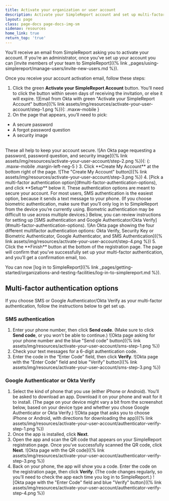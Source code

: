 ```yaml
---
title: Activate your organization or user account
description: Activate your SimpleReport account and set up multi-factor authentication to begin COVID-19 testing and reporting.
layout: page
class: page-docs page-docs-img-sm
sidenav: resources
home_link: true
return_top: 'true'
---
```


You’ll receive an email from SimpleReport asking you to activate your account. If you’re an administrator, once you’ve set up your account you can [invite members of your team to SimpleReport]({% link _pages/using-simplereport/manage-users/invite-new-users.md %}).

Once you receive your account activation email, follow these steps:
1. Click the green **Activate your SimpleReport Account** button. You’ll need to click the button within seven days of receiving the invitation, or else it will expire.
![Email from Okta with green "Activate your SimpleReport Account" button]({% link assets/img/resources/activate-your-user-account/step-1.png %}){: .maxw-mobile }
2. On the page that appears, you’ll need to pick:
  - A secure password
  - A forgot password question
  - A security image
<br>
These all help to keep your account secure.
![An Okta page requesting a password, password question, and security image]({% link assets/img/resources/activate-your-user-account/step-2.png %}){: {: .maxw-mobile .margin-left-neg-5 }
3. Click **Create My Account** at the bottom right of the page.
![The "Create My Account" button]({% link assets/img/resources/activate-your-user-account/step-3.png %})
4. [Pick a multi-factor authentication option](#multi-factor-authentication-options), and click **Setup** below it. These authentication options are meant to secure your account. For most users, SMS authentication is the easiest option, because it sends a text message to your phone. (If you choose biometric authentication, make sure that you’ll only log in to SimpleReport from the device you’re currently using. Biometric authentication may be difficult to use across multiple devices.) Below, you can review instructions for setting up [SMS authentication and Google Authenticator/Okta Verify](#multi-factor-authentication-options).
![An Okta page showing the four different multifactor authentication options: Okta Verify, Security Key or Biometric Authenticator, Google Authenticator, and SMS Authentication]({% link assets/img/resources/activate-your-user-account/step-4.png %})
5. Click the **Finish** button at the bottom of the registration page. The page will confirm that you’ve successfully set up your multi-factor authentication, and you’ll get a confirmation email, too.

You can now [log in to SimpleReport]({% link _pages/getting-started/organizations-and-testing-facilities/log-in-to-simplereport.md %}).

## Multi-factor authentication options
If you choose SMS or Google Authenticator/Okta Verify as your multi-factor authentication, follow the instructions below to get set up.

### SMS authentication
1. Enter your phone number, then click **Send code**. (Make sure to click **Send code**, or you won’t be able to continue.)
![Okta page asking for your phone number and the blue "Send code" button]({% link assets/img/resources/activate-your-user-account/sms-step-1.png %})
2. Check your text messages for a 6-digit authentication code.
3. Enter the code in the “Enter Code” field, then click **Verify**.
![Okta page with the "Enter Code" field and blue "Verify" button]({% link assets/img/resources/activate-your-user-account/sms-step-3.png %})

### Google Authenticator or Okta Verify
1. Select the kind of phone that you use (either iPhone or Android). You’ll be asked to download an app. Download it on your phone and wait for it to install. (The page on your device might vary a bit from the screenshot below, based on your device type and whether you chose Google Authenticator or Okta Verify.)
![Okta page that asks you to choose iPhone or Android, with directions for downloading the app]({% link assets/img/resources/activate-your-user-account/authenticator-verify-step-1.png %})
2. Once the app is installed, click **Next**.
3. Open the app and scan the QR code that appears on your SimpleReport registration page. Once you’ve successfully scanned the QR code, click **Next**.
![Okta page with the QR code]({% link assets/img/resources/activate-your-user-account/authenticator-verify-step-3.png %})
4. Back on your phone, the app will show you a code. Enter the code on the registration page, then click **Verify**. (The code changes regularly, so you’ll need to check the app each time you log in to SimpleReport.)
![Okta page with the "Enter Code" field and blue "Verify" button]({% link assets/img/resources/activate-your-user-account/authenticator-verify-step-4.png %})
